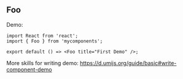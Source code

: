 ## Foo

Demo:

```tsx
import React from 'react';
import { Foo } from 'mycomponents';

export default () => <Foo title="First Demo" />;
```

More skills for writing demo: https://d.umijs.org/guide/basic#write-component-demo
